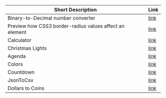 | Short Description                                       | Link                                             |
| ------------------------------------------------------- | ------------------------------------------------ |
| Binary-to-Decimal number converter                      | [link](https://binary.vercel.app/)               |
| Preview how CSS3 border-radius values affect an element | [link](https://border-radius-ten.vercel.app/)    |
| Calculator                                              | [link](https://calculator-nine-rust.vercel.app/) |
| Christmas Lights                                        | [link](https://mihaighe-lights.netlify.app)      |
| Agenda                                                  | [link](https://mihaighe-agenda.netlify.app/)     |
| Colors                                                  | [link](https://mihaighe-colors.netlify.app/)     |
| Countdown                                               | [link](https://mihaighe-countdown.netlify.app/)  |
| JsonToCsv                                               | [link](https://mihaighe-jsontocsv.netlify.app/)  |
| Dollars to Coins                                        | [link](https://mihaighe-dollars.netlify.app/)  |

